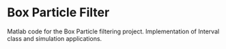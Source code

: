 # Box Particle Filter

Matlab code for the Box Particle filtering project. Implementation of Interval class and simulation applications.


